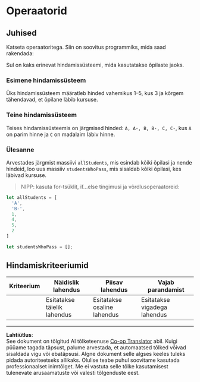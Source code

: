 <!--
CO_OP_TRANSLATOR_METADATA:
{
  "original_hash": "bf62b82567e6f9bdf4abda9ae0ccb64a",
  "translation_date": "2025-10-11T11:46:29+00:00",
  "source_file": "2-js-basics/3-making-decisions/assignment.md",
  "language_code": "et"
}
-->
# Operaatorid

## Juhised

Katseta operaatoritega. Siin on soovitus programmiks, mida saad rakendada:

Sul on kaks erinevat hindamissüsteemi, mida kasutatakse õpilaste jaoks.

### Esimene hindamissüsteem

Üks hindamissüsteem määratleb hinded vahemikus 1–5, kus 3 ja kõrgem tähendavad, et õpilane läbib kursuse.

### Teine hindamissüsteem

Teises hindamissüsteemis on järgmised hinded: `A, A-, B, B-, C, C-`, kus `A` on parim hinne ja `C` on madalaim läbiv hinne.

### Ülesanne

Arvestades järgmist massiivi `allStudents`, mis esindab kõiki õpilasi ja nende hindeid, loo uus massiiv `studentsWhoPass`, mis sisaldab kõiki õpilasi, kes läbivad kursuse.

> NIPP: kasuta for-tsüklit, if...else tingimusi ja võrdlusoperaatoreid:

```javascript
let allStudents = [
  'A',
  'B-',
  1,
  4,
  5,
  2
]

let studentsWhoPass = [];
```

## Hindamiskriteeriumid

| Kriteerium | Näidislik lahendus            | Piisav lahendus               | Vajab parandamist               |
| ---------- | ----------------------------- | ----------------------------- | ------------------------------- |
|            | Esitatakse täielik lahendus   | Esitatakse osaline lahendus   | Esitatakse vigadega lahendus    |

---

**Lahtiütlus**:  
See dokument on tõlgitud AI tõlketeenuse [Co-op Translator](https://github.com/Azure/co-op-translator) abil. Kuigi püüame tagada täpsust, palume arvestada, et automaatsed tõlked võivad sisaldada vigu või ebatäpsusi. Algne dokument selle algses keeles tuleks pidada autoriteetseks allikaks. Olulise teabe puhul soovitame kasutada professionaalset inimtõlget. Me ei vastuta selle tõlke kasutamisest tulenevate arusaamatuste või valesti tõlgenduste eest.
